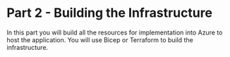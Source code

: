 # Part 2 - Building the Infrastructure

In this part you will build all the resources for implementation into Azure to host the application.  You will use Bicep or Terraform to build the infrastructure.